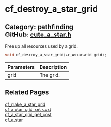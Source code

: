 [](../header.md ':include')

# cf_destroy_a_star_grid

Category: [pathfinding](/api_reference?id=pathfinding)  
GitHub: [cute_a_star.h](https://github.com/RandyGaul/cute_framework/blob/master/include/cute_a_star.h)  
---

Free up all resources used by a grid.

```cpp
void cf_destroy_a_star_grid(CF_AStarGrid grid);
```

Parameters | Description
--- | ---
grid | The grid.

## Related Pages

[cf_make_a_star_grid](/pathfinding/cf_make_a_star_grid.md)  
[cf_a_star_grid_set_cost](/pathfinding/cf_a_star_grid_set_cost.md)  
[cf_a_star_grid_get_cost](/pathfinding/cf_a_star_grid_get_cost.md)  
[cf_a_star](/pathfinding/cf_a_star.md)  
